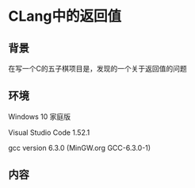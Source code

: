# CLang中的返回值

## 背景

在写一个C的五子棋项目是，发现的一个关于返回值的问题

## 环境

Windows 10 家庭版

Visual Studio Code 1.52.1

gcc version 6.3.0 (MinGW.org GCC-6.3.0-1)

## 内容

